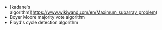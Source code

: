 - [kadane's algorithm])https://www.wikiwand.com/en/Maximum_subarray_problem)
- Boyer Moore majority vote algorithm
- Floyd's cycle detection algorithm